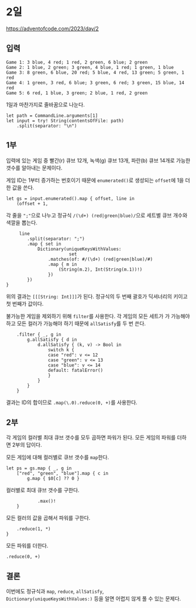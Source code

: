 # 2일

https://adventofcode.com/2023/day/2

## 입력

```
Game 1: 3 blue, 4 red; 1 red, 2 green, 6 blue; 2 green
Game 2: 1 blue, 2 green; 3 green, 4 blue, 1 red; 1 green, 1 blue
Game 3: 8 green, 6 blue, 20 red; 5 blue, 4 red, 13 green; 5 green, 1 red
Game 4: 1 green, 3 red, 6 blue; 3 green, 6 red; 3 green, 15 blue, 14 red
Game 5: 6 red, 1 blue, 3 green; 2 blue, 1 red, 2 green
```

1일과 마찬가지로 줄바꿈으로 나눈다.

```
let path = CommandLine.arguments[1]
let input = try! String(contentsOfFile: path)
    .split(separator: "\n")
```

## 1부

입력에 있는 게임 중 빨간(r) 큐브 12개, 녹색(g) 큐브 13개, 파란(b) 큐브 14개로 가능한 갯수를 알아내는 문제이다.

게임 ID는 1부터 증가하는 번호이기 때문에 `enumerated()`로 생성되는 `offset`에 1을 더한 값을 쓴다.

```
let gs = input.enumerated().map { offset, line in
    (offset + 1,
```

각 줄을 `";"`으로 나누고 정규식 `/(\d+) (red|green|blue)/`으로 세트별 큐브 개수와 색깔을 뽑는다.

```
     line
        .split(separator: ";")
        .map { set in
            Dictionary(uniqueKeysWithValues:
                        set
                .matches(of: #/(\d+) (red|green|blue)/#)
                .map { m in
                    (String(m.2), Int(String(m.1))!)
                })
        })
}
```
 
위의 결과는 `[[[String: Int]]]`가 된다.  정규식의 두 번째 괄호가 딕셔너리의 키이고 첫 번째가 값이다.

불가능한 게임을 제외하기 위해 `filter`를 사용한다.  각 게임의 모든 세트가 가 가능해야 하고 모든 컬러가 가능해야 하기 때문에 `allSatisfy`를 두 번 쓴다.

```
    .filter { _, g in
        g.allSatisfy { d in
            d.allSatisfy { (k, v) -> Bool in
                switch k {
                case "red": v <= 12
                case "green": v <= 13
                case "blue": v <= 14
                default: fatalError()
                }
            }
        }
    }
```

결과는 ID의 합이므로 `.map(\.0).reduce(0, +)`를 사용한다.

## 2부

각 게임의 컬러별 최대 큐브 갯수를 모두 곱하면 파워가 된다.  모든 게임의 파워를 더하면 2부의 답이다.

모든 게임에 대해 컬러별로 큐브 갯수를 `map`한다.

```
let ps = gs.map { _, g in
    ["red", "green", "blue"].map { c in
        g.map { $0[c] ?? 0 }
```

컬러별로 최대 큐브 갯수를 구한다.

```
            .max()!
    }
```

모든 컬러의 값을 곱해서 파워를 구한다.

```
    .reduce(1, *)
}
```

모든 파워를 더한다.

```
.reduce(0, +)
```

## 결론

이번에도 정규식과 `map`, `reduce`, `allSatisfy`, `Dictionary(uniqueKeysWithValues:)` 등을 알면 어렵지 않게 풀 수 있는 문제다.

